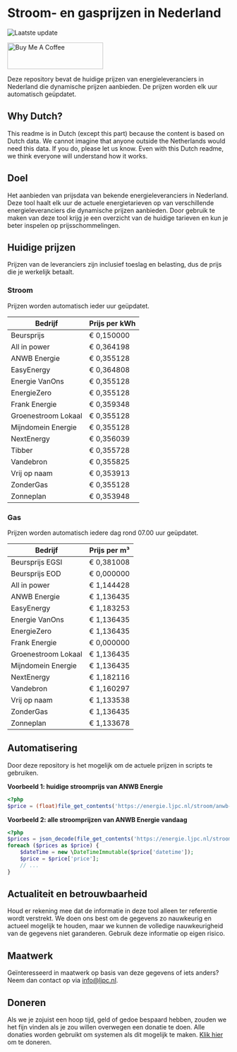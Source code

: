 # Stroom- en gasprijzen in Nederland

![Laatste update](https://img.shields.io/badge/laatste%20update-2023--12--07%2008%3A00%20CET-brightgreen)

<a href="https://www.buymeacoffee.com/Lars-" target="_blank"><img src="https://cdn.buymeacoffee.com/buttons/v2/default-orange.png" alt="Buy Me A Coffee" height="60" style="height: 60px !important;width: 217px !important;" ></a>

Deze repository bevat de huidige prijzen van energieleveranciers in Nederland die dynamische prijzen aanbieden. De prijzen worden elk uur automatisch geüpdatet.

## Why Dutch?

This readme is in Dutch (except this part) because the content is based on Dutch data. We cannot imagine that anyone outside the Netherlands would need this data. If you do, please let us know. Even with this Dutch readme, we think
everyone will understand how it works.

## Doel

Het aanbieden van prijsdata van bekende energieleveranciers in Nederland. Deze tool haalt elk uur de actuele energietarieven op van verschillende energieleveranciers die dynamische prijzen aanbieden. Door gebruik te maken van deze tool
krijg je een overzicht van de huidige tarieven en kun je beter inspelen op prijsschommelingen.

## Huidige prijzen

Prijzen van de leveranciers zijn inclusief toeslag en belasting, dus de prijs die je werkelijk betaalt.

### Stroom

Prijzen worden automatisch ieder uur geüpdatet.

 Bedrijf | Prijs per kWh 
---------|---------------
Beursprijs | € 0,150000
All in power | € 0,364198
ANWB Energie | € 0,355128
EasyEnergy | € 0,364808
Energie VanOns | € 0,355128
EnergieZero | € 0,355128
Frank Energie | € 0,359348
Groenestroom Lokaal | € 0,355128
Mijndomein Energie | € 0,355128
NextEnergy | € 0,356039
Tibber | € 0,355728
Vandebron | € 0,355825
Vrij op naam | € 0,353913
ZonderGas | € 0,355128
Zonneplan | € 0,353948


### Gas

Prijzen worden automatisch iedere dag rond 07.00 uur geüpdatet.

 Bedrijf | Prijs per m³ 
---------|--------------
Beursprijs EGSI | € 0,381008
Beursprijs EOD | € 0,000000
All in power | € 1,144428
ANWB Energie | € 1,136435
EasyEnergy | € 1,183253
Energie VanOns | € 1,136435
EnergieZero | € 1,136435
Frank Energie | € 0,000000
Groenestroom Lokaal | € 1,136435
Mijndomein Energie | € 1,136435
NextEnergy | € 1,182116
Vandebron | € 1,160297
Vrij op naam | € 1,133538
ZonderGas | € 1,136435
Zonneplan | € 1,133678


## Automatisering

Door deze repository is het mogelijk om de actuele prijzen in scripts te gebruiken.

**Voorbeeld 1: huidige stroomprijs van ANWB Energie**

```php
<?php
$price = (float)file_get_contents('https://energie.ljpc.nl/stroom/anwb-energie-nu.txt');

```

**Voorbeeld 2: alle stroomprijzen van ANWB Energie vandaag**

```php
<?php
$prices = json_decode(file_get_contents('https://energie.ljpc.nl/stroom/all-in-power-vandaag.json'),true);
foreach ($prices as $price) {
    $dateTime = new \DateTimeImmutable($price['datetime']);
    $price = $price['price'];
    // ...
}
```

## Actualiteit en betrouwbaarheid

Houd er rekening mee dat de informatie in deze tool alleen ter referentie wordt verstrekt. We doen ons best om de gegevens zo nauwkeurig en actueel mogelijk te houden, maar we kunnen de volledige nauwkeurigheid van de gegevens niet
garanderen. Gebruik deze informatie op eigen risico.

## Maatwerk

Geïnteresseerd in maatwerk op basis van deze gegevens of iets anders? Neem dan contact op
via [info@ljpc.nl](mailto:info@ljpc.nl?subject=Energie%20prijzen).

## Doneren

Als we je zojuist een hoop tijd, geld of gedoe bespaard hebben, zouden we het fijn vinden als je zou willen overwegen een
donatie te doen. Alle donaties worden gebruikt om systemen als dit mogelijk te
maken. [Klik hier](https://www.buymeacoffee.com/Lars-) om te doneren.
